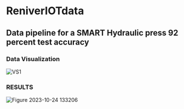 # ReniverIOTdata
## Data pipeline for a SMART Hydraulic press  92 percent test accuracy
### Data Visualization
![VS1](https://github.com/IshaanVijayPuniya/ReniverIOTdata/assets/85081353/cdc40c6e-1ea2-497d-976d-fd8ba75cb966)
### RESULTS
![Figure 2023-10-24 133206](https://github.com/IshaanVijayPuniya/ReniverIOTdata/assets/85081353/3a38c2cc-abce-4dcf-a098-b48c2a976d27)
